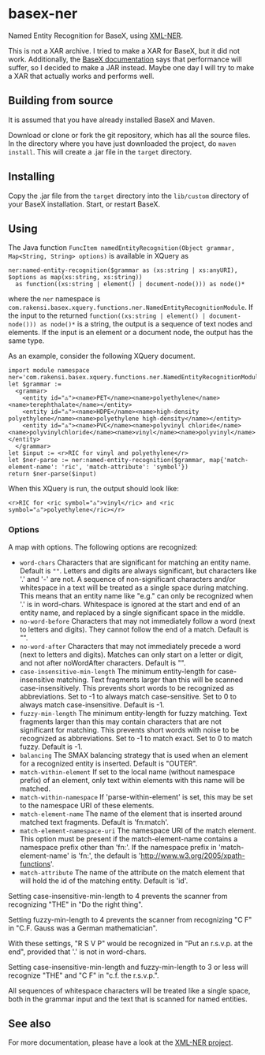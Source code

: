 # basex-ner

Named Entity Recognition for BaseX, using [XML-NER](https://github.com/nverwer/XML-NER).

This is not a XAR archive. I tried to make a XAR for BaseX, but it did not work.
Additionally, the [BaseX documentation](https://docs.basex.org/main/Repository#performance) says that performance will suffer,
so I decided to make a JAR instead.
Maybe one day I will try to make a XAR that actually works and performs well.

## Building from source

It is assumed that you have already installed BaseX and Maven.

Download or clone or fork the git repository, which has all the source files.
In the directory where you have just downloaded the project, do `maven install`. 
This will create a .jar file in the `target` directory.

## Installing

Copy the .jar file from the `target` directory into the `lib/custom` directory of your BaseX installation.
Start, or restart BaseX.

## Using

The Java function `FuncItem namedEntityRecognition(Object grammar, Map<String, String> options)` is available in XQuery as 

```xquery
ner:named-entity-recognition($grammar as (xs:string | xs:anyURI), $options as map(xs:string, xs:string))
  as function((xs:string | element() | document-node())) as node()*
```

where the `ner` namespace is `com.rakensi.basex.xquery.functions.ner.NamedEntityRecognitionModule`.
If the input to the returned `function((xs:string | element() | document-node())) as node()*` is a string,
the output is a sequence of text nodes and elements.
If the input is an element or a document node, the output has the same type.

As an example, consider the following XQuery document.

```
import module namespace ner='com.rakensi.basex.xquery.functions.ner.NamedEntityRecognitionModule';
let $grammar :=
  <grammar>
    <entity id="♳"><name>PET</name><name>polyethylene</name><name>terephthalate</name></entity>
    <entity id="♴"><name>HDPE</name><name>high-density polyethylene</name><name>polyethylene high-density</name></entity>
    <entity id="♵"><name>PVC</name><name>polyvinyl chloride</name><name>polyvinylchloride</name><name>vinyl</name><name>polyvinyl</name></entity>
  </grammar>
let $input := <r>RIC for vinyl and polyethylene</r>
let $ner-parse := ner:named-entity-recognition($grammar, map{'match-element-name': 'ric', 'match-attribute': 'symbol'})
return $ner-parse($input)
```

When this XQuery is run, the output should look like:

```
<r>RIC for <ric symbol="♵">vinyl</ric> and <ric symbol="♳">polyethylene</ric></r>
```

### Options

A map with options. The following options are recognized:

* `word-chars` Characters that are significant for matching an entity name. Default is `""`.
    Letters and digits are always significant, but characters like '.' and '-' are not.
    A sequence of non-significant characters and/or whitespace in a text will be treated as a single space during matching.
    This means that an entity name like "e.g." can only be recognized when '.' is in word-chars.
    Whitespace is ignored at the start and end of an entity name, and replaced by a single significant space in the middle.
* `no-word-before` Characters that may not immediately follow a word (next to letters and digits).
    They cannot follow the end of a match. Default is "".
* `no-word-after` Characters that may not immediately precede a word (next to letters and digits).
    Matches can only start on a letter or digit, and not after noWordAfter characters. Default is "".
* `case-insensitive-min-length` The minimum entity-length for case-insensitive matching.
    Text fragments larger than this will be scanned case-insensitively.
    This prevents short words to be recognized as abbreviations.
    Set to -1 to always match case-sensitive. Set to 0 to always match case-insensitive.
    Default is -1.
* `fuzzy-min-length` The minimum entity-length for fuzzy matching.
    Text fragments larger than this may contain characters that are not significant for matching.
    This prevents short words with noise to be recognized as abbreviations.
    Set to -1 to match exact. Set to 0 to match fuzzy.
    Default is -1.
* `balancing` The SMAX balancing strategy that is used when an element for a recognized entity is inserted.
    Default is "OUTER".
* `match-within-element` If set to the local name (without namespace prefix) of an element, only text within elements with this name will be matched.
* `match-within-namespace` If 'parse-within-element' is set, this may be set to the namespace URI of these elements.
* `match-element-name` The name of the element that is inserted around matched text fragments.
    Default is 'fn:match'.
* `match-element-namespace-uri` The namespace URI of the match element.
    This option must be present if the match-element-name contains a namespace prefix other than 'fn:'.
    If the namespace prefix in 'match-element-name' is 'fn:', the default is 'http://www.w3.org/2005/xpath-functions'.
* `match-attribute` The name of the attribute on the match element that will hold the id of the matching entity.
    Default is 'id'.

Setting case-insensitive-min-length to 4 prevents the scanner from recognizing "THE" in "Do the right thing".

Setting fuzzy-min-length to 4 prevents the scanner from recognizing "C F" in "C.F. Gauss was a German mathematician".

With these settings, "R S V P" would be recognized in "Put an r.s.v.p. at the end", provided that '.' is not in word-chars.

Setting case-insensitive-min-length and fuzzy-min-length to 3 or less will recognize "THE" and "C F" in "c.f. the r.s.v.p.".

All sequences of whitespace characters will be treated like a single space, both in the grammar input and the text that is scanned for named entities.

## See also

For more documentation, please have a look at the [XML-NER project](https://github.com/nverwer/XML-NER).
